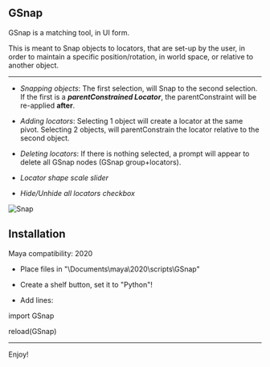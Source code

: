 GSnap
----

GSnap is a matching tool, in UI form. 

This is meant to Snap objects to locators, that are set-up by the user, in order to maintain a specific position/rotation, in world space, or relative to another object.


----


+ *Snapping objects*:  The first selection, will Snap to the second selection. If the first is a ***parentConstrained Locator***, the parentConstraint will be re-applied **after**.

+ *Adding locators*:  Selecting 1 object will create a locator at the same pivot. Selecting 2 objects, will parentConstrain the locator relative to the second object.


+ *Deleting locators*:  If there is nothing selected, a prompt will appear to delete all GSnap nodes (GSnap group+locators).


+ *Locator shape scale slider*


+ *Hide/Unhide all locators checkbox*


![Snap](https://cdn.discordapp.com/attachments/561729288609595402/815708764861628416/iQdov4BvOV.gif)


 Installation 
----

Maya compatibility:    2020

+ Place files in "\Documents\maya\2020\scripts\GSnap"

+ Create a shelf button, set it to "Python"!

+ Add lines:


import GSnap

reload(GSnap)

-----

Enjoy!
